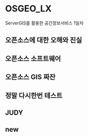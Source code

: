 # OSGEO_LX
ServerGIS를 활용한 공간정보서비스 1일차


## 오픈소스에 대한 오해와 진실

## 오픈소스 소프트웨어

## 오픈소스 GIS 짜잔

## 정말 다시한번 테스트

## JUDY

## new